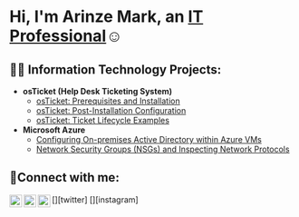 
<h1>Hi, I'm Arinze Mark, an <a href="https://linkedin.com/in/Josh">IT Professional</a>☺</h1>

<h2>👨‍💻 Information Technology Projects:</h2>

- <b>osTicket (Help Desk Ticketing System)</b>
  - [osTicket: Prerequisites and Installation](https://github.com/Cashari/osticket-prereqs)
  - [osTicket: Post-Installation Configuration](https://github.com/Cashari/post-install-config)
  - [osTicket: Ticket Lifecycle Examples](https://github.com/cashari/ticket-lifecycle)
- <b>Microsoft Azure</b>
  - [Configuring On-premises Active Directory within Azure VMs](https://github.com/Cashari/configure-ad)
  - [Network Security Groups (NSGs) and Inspecting Network Protocols](https://github.com/Cashari/azure-network-protocols)

<h2>🤳Connect with me:</h2>

[<img align="left" alt="Josh | Twitter" width="22px" src="https://cdn.jsdelivr.net/npm/simple-icons@v3/icons/twitter.svg" />][twitter]
[<img align="left" alt="Josh | LinkedIn" width="22px" src="https://cdn.jsdelivr.net/npm/simple-icons@v3/icons/linkedin.svg" />][linkedin]
[<img align="left" alt="Josh | Instagram" width="22px" src="https://cdn.jsdelivr.net/npm/simple-icons@v3/icons/instagram.svg" />][instagram]

[linkedin]: https://linkedin.com/in/Arinze
